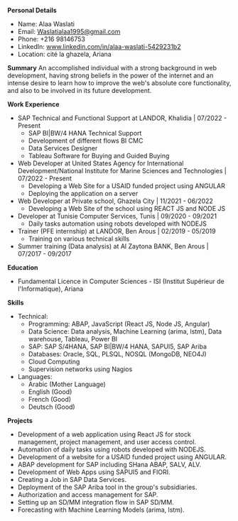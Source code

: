 **Personal Details**
- Name: Alaa Waslati
- Email: Waslatialaa1995@gmail.com
- Phone: +216 98146753
- LinkedIn: www.linkedin.com/in/alaa-waslati-5429231b2
- Location: cité la ghazela, Ariana

**Summary**
An accomplished individual with a strong background in web development, having strong beliefs in the power of the internet and an intense desire to learn how to improve the web's absolute core functionality, and also to be involved in its future development.

**Work Experience**
- SAP Technical and Functional Support at LANDOR, Khalidia | 07/2022 - Present
  - SAP BI|BW/4 HANA Technical Support
  - Development of different flows BI CMC
  - Data Services Designer
  - Tableau Software for Buying and Guided Buying
- Web Developer at United States Agency for International Development/National Institute for Marine Sciences and Technologies | 07/2022 - Present
  - Developing a Web Site for a USAID funded project using ANGULAR
  - Deploying the application on a server
- Web Developer at Private school, Ghazela City | 11/2021 - 06/2022
  - Developing a Web Site of the school using REACT JS and NODE JS
- Developer at Tunisie Computer Services, Tunis | 09/2020 - 09/2021
  - Daily tasks automation using robots developed with NODEJS
- Trainer (PFE internship) at LANDOR, Ben Arous | 02/2019 - 05/2019
  - Training on various technical skills
- Summer training (Data analysis) at Al Zaytona BANK, Ben Arous | 07/2017 - 09/2017

**Education**
- Fundamental Licence in Computer Sciences - ISI (Institut Supérieur de l'Informatique), Ariana

**Skills**
- Technical: 
  - Programming: ABAP, JavaScript (React JS, Node JS, Angular)
  - Data Science: Data analysis, Machine Learning (arima, lstm), Data warehouse, Tableau, Power BI
  - SAP: SAP S/4HANA, SAP BI|BW/4 HANA, SAPUI5, SAP Ariba
  - Databases: Oracle, SQL, PLSQL, NOSQL (MongoDB, NEO4J)
  - Cloud Computing
  - Supervision networks using Nagios
- Languages: 
  - Arabic (Mother Language)
  - English (Good)
  - French (Good)
  - Deutsch (Good)

**Projects**
- Development of a web application using React JS for stock management, project management, and user access control.
- Automation of daily tasks using robots developed with NODEJS.
- Development of a website for a USAID funded project using ANGULAR.
- ABAP development for SAP including SHana ABAP, SALV, ALV.
- Development of Web Apps using SAPUI5 and FIORI.
- Creating a Job in SAP Data Services.
- Deployment of the SAP Ariba tool in the group's subsidiaries.
- Authorization and access management for SAP.
- Setting up an SD/MM integration flow in SAP SD/MM.
- Forecasting with Machine Learning Models (arima, lstm).